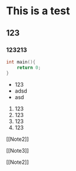 # This is a test
## 123
### 123213

~~~C
int main(){
	return 0;
}
~~~

- 123
- adsd
- asd

1. 123
2. 123
3. 123
4. 123

[[Note2]]

[[Note3]]

[[Note2]]